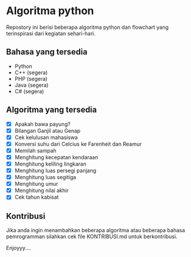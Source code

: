 # Algoritma python

Repostory ini berisi beberapa algoritma python dan flowchart yang terinspirasi dari kegiatan sehari-hari.

## Bahasa yang tersedia

- Python
- C++ (segera)
- PHP (segera)
- Java (segera)
- C# (segera)

## Algoritma yang tersedia

- [x] Apakah bawa payung?
- [x] Bilangan Ganjil atau Genap
- [x] Cek kelulusan mahasiswa
- [x] Konversi suhu dari Celcius ke Farenheit dan Reamur
- [x] Memilah sampah
- [x] Menghitung kecepatan kendaraan
- [x] Menghitung keliling lingkaran
- [x] Menghitung luas persegi panjang
- [x] Menghitung luas segitiga
- [x] Menghitung umur
- [x] Menghitung nilai akhir
- [x] Cek tahun kabisat

## Kontribusi

Jika anda ingin menambahkan beberapa algoritma atau beberapa bahasa pemrogramman silahkan cek file KONTRIBUSI.md untuk berkontribusi.

Enjoyyy....
